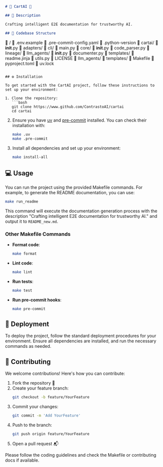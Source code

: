 ```markdown
# 🌟 CartAI 🌟

## 📝 Description

Crafting intelligent E2E documentation for trustworthy AI.

## 📂 Codebase Structure

```
📁 /
  📄 .env.example
  📄 .pre-commit-config.yaml
  📄 .python-version
  📁 cartai/
    📄 __init__.py
    📁 adapters/
    📁 cli/
      📄 main.py
    📁 core/
      📄 __init__.py
      📄 code_parser.py
    📁 lineage/
    📁 llm_agents/
      📄 __init__.py
      📄 documenter.py
      📁 templates/
        📄 readme.jinja
      📄 utils.py
  📄 LICENSE
  📁 llm_agents/
    📁 templates/
  📄 Makefile
  📄 pyproject.toml
  📄 uv.lock
```

## ⚙️ Installation

To get started with the CartAI project, follow these instructions to set up your environment:

1. Clone the repository:
   ```bash
   git clone https://www.github.com/ContrastoAI/cartai
   cd cartai
   ```

2. Ensure you have [uv](https://docs.astral.sh/uv/getting-started/installation/) and [pre-commit](https://pre-commit.com/) installed. You can check their installation with:
   ```bash
   make .uv
   make .pre-commit
   ```

3. Install all dependencies and set up your environment:
   ```bash
   make install-all
   ```

## 💻 Usage

You can run the project using the provided Makefile commands. For example, to generate the README documentation, you can use:
```bash
make run_readme
```

This command will execute the documentation generation process with the description "Crafting intelligent E2E documentation for trustworthy AI." and output it to `README_new.md`.

### Other Makefile Commands

- **Format code**:
  ```bash
  make format
  ```

- **Lint code**:
  ```bash
  make lint
  ```

- **Run tests**:
  ```bash
  make test
  ```

- **Run pre-commit hooks**:
  ```bash
  make pre-commit
  ```

## 🚀 Deployment

To deploy the project, follow the standard deployment procedures for your environment. Ensure all dependencies are installed, and run the necessary commands as needed.

## 🤝 Contributing

We welcome contributions! Here's how you can contribute:

1. Fork the repository 🍴
2. Create your feature branch:
   ```bash
   git checkout -b feature/YourFeature
   ```
3. Commit your changes:
   ```bash
   git commit -m 'Add YourFeature'
   ```
4. Push to the branch:
   ```bash
   git push origin feature/YourFeature
   ```
5. Open a pull request 📬

Please follow the coding guidelines and check the Makefile or contributing docs if available.
```
